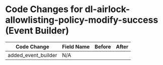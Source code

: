 # Code Changes for dl-airlock-allowlisting-policy-modify-success (Event Builder)

| Code Change | Field Name | Before | After |
|-------------|------------|--------|-------|
| added_event_builder | N/A |  |  |